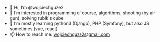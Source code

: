 - 👋 Hi, I’m @wojciechguze2
- 👀 I’m interested in programming of course, algorithms, shooting (by air gun), solving rubik's cube
- 🌱 I’m mostly learning python3 (Django), PHP (Symfony), but also JS sometimes (vue, react)
- 📫 How to reach me: wojciechguze2@gmail.com

<!---
wojciechguze2/wojciechguze2 is a ✨ special ✨ repository because its `README.md` (this file) appears on your GitHub profile.
You can click the Preview link to take a look at your changes.
--->
